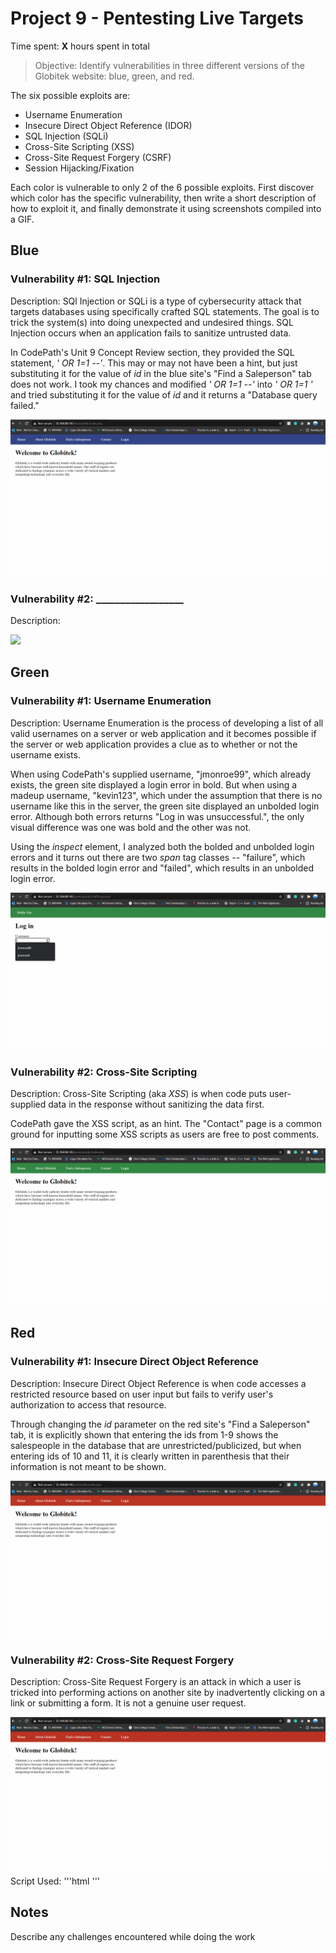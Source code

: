 # Project 9 - Pentesting Live Targets

Time spent: **X** hours spent in total

> Objective: Identify vulnerabilities in three different versions of the Globitek website: blue, green, and red.

The six possible exploits are:

* Username Enumeration
* Insecure Direct Object Reference (IDOR)
* SQL Injection (SQLi)
* Cross-Site Scripting (XSS)
* Cross-Site Request Forgery (CSRF)
* Session Hijacking/Fixation

Each color is vulnerable to only 2 of the 6 possible exploits. First discover which color has the specific vulnerability, then write a short description of how to exploit it, and finally demonstrate it using screenshots compiled into a GIF.

## Blue

### Vulnerability #1: SQL Injection

Description: SQl Injection or SQLi is a type of cybersecurity attack that targets databases using specifically crafted SQL statements. The goal is to trick the system(s) into doing unexpected and undesired things. SQL Injection occurs when an application fails to sanitize untrusted data.

In CodePath's Unit 9 Concept Review section, they provided the SQL statement, _' OR 1=1 --'_. This may or may not have been a hint, but just substituting it for the value of _id_ in the blue site's "Find a Saleperson" tab does not work. I took my chances and modified _' OR 1=1 --'_ into _' OR 1=1 '_ and tried substituting it for the value of _id_ and it returns a "Database query failed."

<img src="sql_injection.gif">

### Vulnerability #2: __________________

Description:

<img src="blue-vuln2.gif">

## Green

### Vulnerability #1: Username Enumeration

Description:
Username Enumeration is the process of developing a list of all valid usernames on a server or web application and it becomes possible if the server or web application provides a clue as to whether or not the username exists.

When using CodePath's supplied username, "jmonroe99", which already exists, the green site displayed a login error in bold.
But when using a madeup username, "kevin123", which under the assumption that there is no username like this in the server, the green site displayed an unbolded login error.
Although both errors returns "Log in was unsuccessful.", the only visual difference was one was bold and the other was not.

Using the _inspect_ element, I analyzed both the bolded and unbolded login errors and it turns out there are two _span_ tag classes -- "failure", which results in the bolded login error and "failed", which results in an unbolded login error.

<img src="username_enumeration.gif">

### Vulnerability #2: Cross-Site Scripting

Description: Cross-Site Scripting (aka _XSS_) is when code puts user-supplied data in the response without sanitizing the data first.

CodePath gave the XSS script, _<script>alert('Mallory found the XSS!');</script>_ as an hint. The "Contact" page is a common ground for inputting some XSS scripts as users are free to post comments.

<img src="cross_site_scripting.gif">


## Red

### Vulnerability #1: Insecure Direct Object Reference

Description: Insecure Direct Object Reference is when code accesses a restricted resource based on user input but fails to verify user's authorization to access that resource.

Through changing the _id_ parameter on the red site's "Find a Saleperson" tab, it is explicitly shown that entering the ids from 1-9 shows the salespeople in the database that are unrestricted/publicized, but when entering ids of 10 and 11, it is clearly written in parenthesis that their information is not meant to be shown.

<img src="insecure_direct_object_reference.gif">

### Vulnerability #2: Cross-Site Request Forgery

Description: Cross-Site Request Forgery is an attack in which a user is tricked into performing actions on another site by inadvertently clicking on a link or submitting a form. It is not a genuine user request.



<img src="cross_site_request_forgery.gif">
Script Used:
'''html
<!DOCTYPE html>
<html>

<head>
  <title>FAKE Form</title>
  <meta http-equiv="content-type" content="text/html; charset=utf-8" />
</head>

<body onload="document.getElementById('f').submit();">
  <form action="https://35.184.88.145/red/public/staff/salespeople/edit.php?id=7" method="post" id="f" style="display: none;" target="hidden_results">
    <input type="text" name="first_name" value="GETHACKEDBOIII" />
    <input type="text" name="last_name" value="KARMA" />
    <input type="text" name="phone" value="911" />
    <input type="text" name="email" value="noemailforyou@gmail.com" />
  </form>
  <iframe name="hidden_results" style="display: none;"></iframe>
</body>

</html>
'''


## Notes

Describe any challenges encountered while doing the work
